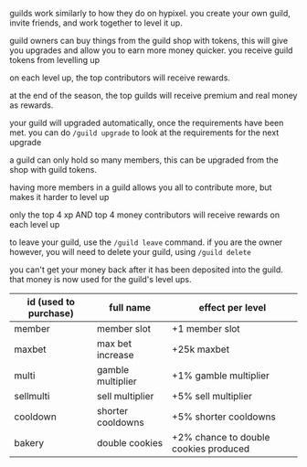 <script>
  import DocsTemplate from "$lib/components/docs/DocsTemplate.svelte"
  import DocsHeader from '$lib/components/docs/DocsHeader.svelte';
</script>

<DocsTemplate title='guilds' />

guilds work similarly to how they do on hypixel. you create your own guild, invite friends, and work together to level it up.

<DocsHeader header='h2' text="what's the point?" />

guild owners can buy things from the guild shop with tokens, this will give you upgrades and allow you to earn more money quicker. you receive guild tokens from levelling up

on each level up, the top contributors will receive rewards.

at the end of the season, the top guilds will receive premium and real money as rewards.

<DocsHeader header='h2' text="upgrading" />

your guild will upgraded automatically, once the requirements have been met. you can do `/guild upgrade` to look at the requirements for the next upgrade

<DocsHeader header='h2' text="guild members" />

a guild can only hold so many members, this can be upgraded from the shop with guild tokens.

having more members in a guild allows you all to contribute more, but makes it harder to level up

only the top 4 xp AND top 4 money contributors will receive rewards on each level up

to leave your guild, use the `/guild leave` command. if you are the owner however, you will need to delete your guild, using `/guild delete`

<DocsHeader header='h2' text="how can i get my money back after depositing?" />

you can't get your money back after it has been deposited into the guild. that money is now used for the guild's level ups.

<DocsHeader header='h2' text="guild shop upgrades" />

| id (used to purchase) | full name         | effect per level                      |
| --------------------- | ----------------- | ------------------------------------- |
| member                | member slot       | +1 member slot                        |
| maxbet                | max bet increase  | +25k maxbet                           |
| multi                 | gamble multiplier | +1% gamble multiplier                 |
| sellmulti             | sell multiplier   | +5% sell multiplier                   |
| cooldown              | shorter cooldowns | +5% shorter cooldowns                 |
| bakery                | double cookies    | +2% chance to double cookies produced |
